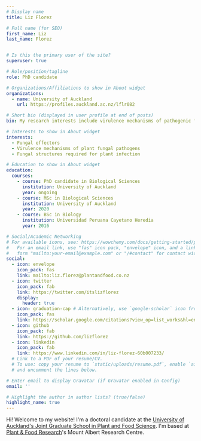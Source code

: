 ```yaml
---
# Display name
title: Liz Florez

# Full name (for SEO)
first_name: Liz
last_name: Florez


# Is this the primary user of the site?
superuser: true

# Role/position/tagline
role: PhD candidate

# Organizations/Affiliations to show in About widget
organizations:
  - name: University of Auckland
    url: https://profiles.auckland.ac.nz/lflr082

# Short bio (displayed in user profile at end of posts)
bio: My research interests include virulence mechanisms of pathogenic fungi in plants. Particularly looking at effector proteins!

# Interests to show in About widget
interests:
  - Fungal effectors
  - Virulence mechanisms of plant fungal pathogens
  - Fungal structures required for plant infection

# Education to show in About widget
education:
  courses:
    - course: PhD candidate in Biological Sciences
      institution: University of Auckland
      year: ongoing
    - course: MSc in Biological Sciences
      institution: University of Auckland
      year: 2020
    - course: BSc in Biology
      institution: Universidad Peruana Cayetano Heredia
      year: 2016

# Social/Academic Networking
# For available icons, see: https://wowchemy.com/docs/getting-started/page-builder/#icons
#   For an email link, use "fas" icon pack, "envelope" icon, and a link in the
#   form "mailto:your-email@example.com" or "/#contact" for contact widget.
social:
  - icon: envelope
    icon_pack: fas
    link: mailto:liz.florez@plantandfood.co.nz
  - icon: twitter
    icon_pack: fab
    link: https://twitter.com/itslizflorez
    display:
      header: true
  - icon: graduation-cap # Alternatively, use `google-scholar` icon from `ai` icon pack
    icon_pack: fas
    link: https://scholar.google.com/citations?view_op=list_works&hl=en&user=OIHSfbQAAAAJ  
  - icon: github
    icon_pack: fab
    link: https://github.com/lizflorez
  - icon: linkedin
    icon_pack: fab
    link: https://www.linkedin.com/in/liz-florez-60b007233/
  # Link to a PDF of your resume/CV.
  # To use: copy your resume to `static/uploads/resume.pdf`, enable `ai` icons in `params.yaml`,
  # and uncomment the lines below.

# Enter email to display Gravatar (if Gravatar enabled in Config)
email: ''

# Highlight the author in author lists? (true/false)
highlight_name: true
---
```


Hi! Welcome to my website! I'm a doctoral candidate at the [University of Auckland's Joint Graduate School in Plant and Food Science](https://www.auckland.ac.nz/en/science/our-research/jgs-plant-and-food-science.html/). I'm based at [Plant & Food Research](https://plantandfood.co.nz/)'s Mount Albert Research Centre.
